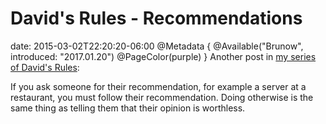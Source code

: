# David's Rules - Recommendations
date: 2015-03-02T22:20:20-06:00
@Metadata {
  @Available("Brunow", introduced: "2017.01.20")
  @PageColor(purple)
}
Another post in [my series of David's Rules](http://brunow.org/2015/01/31/david's-rules---apologies/):

If you ask someone for their recommendation, for example a server at a restaurant, you must follow their recommendation. Doing otherwise is the same thing as telling them that their opinion is worthless.
